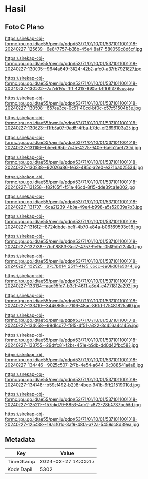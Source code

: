 # Hasil

## Foto C Plano

https://sirekap-obj-formc.kpu.go.id/ae55/pemilu/pdpr/53/71/01/10/01/5371011001018-20240227-125639--6e847757-b36b-45e4-8af7-580059c8d6cf.jpg

https://sirekap-obj-formc.kpu.go.id/ae55/pemilu/pdpr/53/71/01/10/01/5371011001018-20240227-130005--9644a649-3824-42b2-afc0-a37fb7921827.jpg

https://sirekap-obj-formc.kpu.go.id/ae55/pemilu/pdpr/53/71/01/10/01/5371011001018-20240227-130202--7a7e516c-ffff-4218-890b-bff88f378ccc.jpg

https://sirekap-obj-formc.kpu.go.id/ae55/pemilu/pdpr/53/71/01/10/01/5371011001018-20240227-130508--657ea3ce-0c61-40cd-bf0c-c57c51504b3e.jpg

https://sirekap-obj-formc.kpu.go.id/ae55/pemilu/pdpr/53/71/01/10/01/5371011001018-20240227-130623--f1fb6a07-9ad8-4fba-b7de-ef2696103a25.jpg

https://sirekap-obj-formc.kpu.go.id/ae55/pemilu/pdpr/53/71/01/10/01/5371011001018-20240227-131106--b5eeb95b-7c45-4275-940e-6a6b2aef730d.jpg

https://sirekap-obj-formc.kpu.go.id/ae55/pemilu/pdpr/53/71/01/10/01/5371011001018-20240227-130938--92026a86-fe63-485c-a2e0-e321ba025534.jpg

https://sirekap-obj-formc.kpu.go.id/ae55/pemilu/pdpr/53/71/01/10/01/5371011001018-20240227-131258--f82f05f1-f51a-46cd-8f15-dde39ca1e002.jpg

https://sirekap-obj-formc.kpu.go.id/ae55/pemilu/pdpr/53/71/01/10/01/5371011001018-20240227-131707--6ca21239-4b0a-49e4-b998-a5a52039a7b3.jpg

https://sirekap-obj-formc.kpu.go.id/ae55/pemilu/pdpr/53/71/01/10/01/5371011001018-20240227-131612--8724dbde-bc1f-4b70-a84a-b06369593c98.jpg

https://sirekap-obj-formc.kpu.go.id/ae55/pemilu/pdpr/53/71/01/10/01/5371011001018-20240227-132738--7bd18883-3cd7-4757-9e9c-0589db22a8a1.jpg

https://sirekap-obj-formc.kpu.go.id/ae55/pemilu/pdpr/53/71/01/10/01/5371011001018-20240227-132925--97c7b014-253f-4fe5-8bcc-ea0bd81a9044.jpg

https://sirekap-obj-formc.kpu.go.id/ae55/pemilu/pdpr/53/71/01/10/01/5371011001018-20240227-133134--aad95fd7-b3c1-4611-a6d4-c4771812a292.jpg

https://sirekap-obj-formc.kpu.go.id/ae55/pemilu/pdpr/53/71/01/10/01/5371011001018-20240227-133410--3446865c-7106-48ac-861d-f75481825a60.jpg

https://sirekap-obj-formc.kpu.go.id/ae55/pemilu/pdpr/53/71/01/10/01/5371011001018-20240227-134058--99d1cc77-f915-4f51-a322-3c456a4c145a.jpg

https://sirekap-obj-formc.kpu.go.id/ae55/pemilu/pdpr/53/71/01/10/01/5371011001018-20240227-133755--29dffc81-f2ba-451e-b5db-dd0d42fbc588.jpg

https://sirekap-obj-formc.kpu.go.id/ae55/pemilu/pdpr/53/71/01/10/01/5371011001018-20240227-134446--9025c507-2f7b-4e54-a644-0c088541a8a8.jpg

https://sirekap-obj-formc.kpu.go.id/ae55/pemilu/pdpr/53/71/01/10/01/5371011001018-20240227-134748--b59ef492-b208-4bee-941b-6fb21519010d.jpg

https://sirekap-obj-formc.kpu.go.id/ae55/pemilu/pdpr/53/71/01/10/01/5371011001018-20240227-125211--157cbd79-8853-4dc2-a872-28b4737bc56d.jpg

https://sirekap-obj-formc.kpu.go.id/ae55/pemilu/pdpr/53/71/01/10/01/5371011001018-20240227-125438--19aaf01c-3af6-48fa-a22a-5459dc8d39ea.jpg


## Metadata

| Key        | Value               |
| ---------- | ------------------- |
| Time Stamp | 2024-02-27 14:03:45 |
| Kode Dapil | 5302                |



